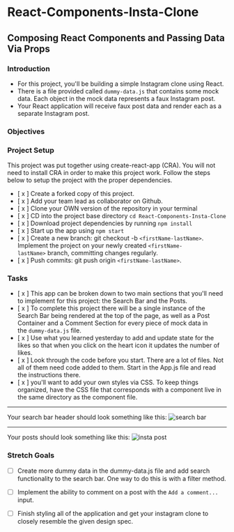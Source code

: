 # React-Components-Insta-Clone

## Composing React Components and Passing Data Via Props

### **Introduction**

- For this project, you'll be building a simple Instagram clone using React.
- There is a file provided called `dummy-data.js` that contains some mock data. Each object in the mock data represents a faux Instagram post.
- Your React application will receive faux post data and render each as a separate Instagram post.

### **Objectives**

### **Project Setup**

This project was put together using create-react-app (CRA). You will not need to install CRA in order to make this project work. Follow the steps below to setup the project with the proper dependencies.

- [ x ]  Create a forked copy of this project.
- [ x ]  Add your team lead as collaborator on Github.
- [ x ]  Clone your OWN version of the repository in your terminal
- [ x ]  CD into the project base directory `cd React-Components-Insta-Clone`
- [ x ]  Download project dependencies by running `npm install`
- [ x ]  Start up the app using `npm start`
- [ x ]  Create a new branch: git checkout -b `<firstName-lastName>`. Implement the project on your newly created `<firstName-lastName>` branch, committing changes regularly.
- [ x ]  Push commits: git push origin `<firstName-lastName>`.

### **Tasks**

- [ x ]  This app can be broken down to two main sections that you'll need to implement for this project: the Search Bar and the Posts.
- [ x ]  To complete this project there will be a single instance of the Search Bar being rendered at the top of the page, as well as a Post Container and a Comment Section for every piece of mock data in the `dummy-data.js` file.
- [ x ]  Use what you learned yesterday to add and update state for the likes so that when you click on the heart icon it updates the number of likes.
- [ x ]  Look through the code before you start. There are a lot of files. Not all of them need code added to them. 
Start in the App.js file and read the instructions there. 
- [ x ]  you'll want to add your own styles via CSS. To keep things organized, have the CSS file that corresponds with a component live in the same directory as the component file.

---

Your search bar header should look something like this:
![search bar](/assets/ig_search_bar.png)

---

Your posts should look something like this:
![insta post](/assets/ig_post.png)


### Stretch Goals

- [ ]  Create more dummy data in the dummy-data.js file and add search functionality to the search bar. One way to do this is with a filter method.
- [ ]  Implement the ability to comment on a post with the `Add a comment...` input.
- [ ]  Finish styling all of the application and get your instagram clone to closely resemble the given design spec.



